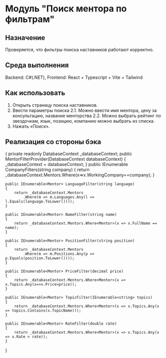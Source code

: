 # Модуль "Поиск ментора по фильтрам"

## Назначение

Проверяется, что фильтры поиска наставников работают корректно.

## Среда выполнения

Backend: C#(.NET),
Frontend: React + Typescript + Vite + Tailwind

## Как использовать

1. Открыть страницу поиска наставников.
2. Ввести параметры поиска
   2.1. Можно ввести имя ментора, цену за консультацию, название менторства
   2.2. Можно выбрать рейтинг по звездочкам, язык, позицию, компанию можно выбрать из списка.
3. Нажать «Поиск».

## Реализация со стороны бэка

{
private readonly DatabaseContext \_databaseContext;
public MentorFilterProvider(DatabaseContext databaseContext)
{
\_databaseContext = databaseContext;
}
public IEnumerable<Mentor> CompanyFilters(string company)
{
return \_databaseContext.Mentors.Where<Mentor>(x=>x.WorkingCompany==company);
}

    public IEnumerable<Mentor> LanguageFilter(string language)
    {
        return _databaseContext.Mentors
            .Where(m => m.Languages.Any(l => l.Equals(language.ToLower())));
    }

    public IEnumerable<Mentor> NameFilter(string name)
    {
        return _databaseContext.Mentors.Where<Mentor>(x => x.FullName == name);
    }

    public IEnumerable<Mentor> PositionFilter(string position)
    {
        return _databaseContext.Mentors
            .Where(m => m.Positions.Any(p => p.Equals(position.ToLower())));
    }

    public IEnumerable<Mentor> PriceFilter(decimal price)
    {
        return _databaseContext.Mentors.Where<Mentor>(x => x.Topics.Any(x=>x.Price>price));
    }

    public IEnumerable<Mentor> TopicFilter(IEnumerable<string> topics)
    {
        return _databaseContext.Mentors.Where<Mentor>(x => x.Topics.Any(x => topics.Contains(x.TopicName)));
    }

    public IEnumerable<Mentor> RateFilter(double rate)
    {
        return _databaseContext.Mentors.Where<Mentor>(x => x.Topics.Any(x => x.Rate > rate));
    }

}
